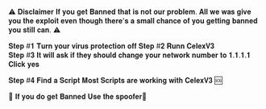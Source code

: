 ⚠️ 𝐃𝐢𝐬𝐜𝐥𝐚𝐢𝐦𝐞𝐫 𝐈𝐟 𝐲𝐨𝐮 𝐠𝐞𝐭 𝐁𝐚𝐧𝐧𝐞𝐝 𝐭𝐡𝐚𝐭 𝐢𝐬 𝐧𝐨𝐭 𝐨𝐮𝐫 𝐩𝐫𝐨𝐛𝐥𝐞𝐦. 𝐀𝐥𝐥 𝐰𝐞 𝐰𝐚𝐬 𝐠𝐢𝐯𝐞 𝐲𝐨𝐮 𝐭𝐡𝐞 𝐞𝐱𝐩𝐥𝐨𝐢𝐭 𝐞𝐯𝐞𝐧 𝐭𝐡𝐨𝐮𝐠𝐡 𝐭𝐡𝐞𝐫𝐞'𝐬 𝐚 𝐬𝐦𝐚𝐥𝐥 𝐜𝐡𝐚𝐧𝐜𝐞 𝐨𝐟 𝐲𝐨𝐮 𝐠𝐞𝐭𝐭𝐢𝐧𝐠 𝐛𝐚𝐧𝐧𝐞𝐝 𝐲𝐨𝐮 𝐬𝐭𝐢𝐥𝐥 𝐜𝐚𝐧. ⚠️


𝐒𝐭𝐞𝐩 #𝟏 𝐓𝐮𝐫𝐧 𝐲𝐨𝐮𝐫 𝐯𝐢𝐫𝐮𝐬 𝐩𝐫𝐨𝐭𝐞𝐜𝐭𝐢𝐨𝐧 𝐨𝐟𝐟
𝐒𝐭𝐞𝐩 #𝟐 𝐑𝐮𝐧𝐧 𝐂𝐞𝐥𝐞𝐱𝐕𝟑  
𝐒𝐭𝐞𝐩 #𝟑 𝐈𝐭 𝐰𝐢𝐥𝐥 𝐚𝐬𝐤 𝐢𝐟 𝐭𝐡𝐞𝐲 𝐬𝐡𝐨𝐮𝐥𝐝 𝐜𝐡𝐚𝐧𝐠𝐞 𝐲𝐨𝐮𝐫 𝐧𝐞𝐭𝐰𝐨𝐫𝐤 𝐧𝐮𝐦𝐛𝐞𝐫 𝐭𝐨 𝟏.𝟏.𝟏.𝟏 𝐂𝐥𝐢𝐜𝐤 𝐲𝐞𝐬  

𝐒𝐭𝐞𝐩 #𝟒 𝐅𝐢𝐧𝐝 𝐚 𝐒𝐜𝐫𝐢𝐩𝐭 𝐌𝐨𝐬𝐭 𝐒𝐜𝐫𝐢𝐩𝐭𝐬 𝐚𝐫𝐞 𝐰𝐨𝐫𝐤𝐢𝐧𝐠 𝐰𝐢𝐭𝐡 𝐂𝐞𝐥𝐞𝐱𝐕𝟑 🆘


🚨 𝐈𝐟 𝐲𝐨𝐮 𝐝𝐨 𝐠𝐞𝐭 𝐁𝐚𝐧𝐧𝐞𝐝 𝐔𝐬𝐞 𝐭𝐡𝐞 𝐬𝐩𝐨𝐨𝐟𝐞𝐫🚨
